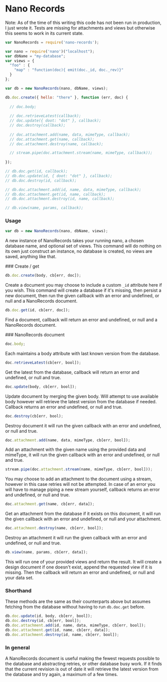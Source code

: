 Nano Records
===

Note: As of the time of this writing this code has not been run in production, I just wrote it. Tests are missing for attachments and views but otherwise this seems to work in its current state.

```javascript
var NanoRecords = require('nano-records');

var nano = require('nano')("localhost");
var dbName = "my-database";
var views = {
  "foo" : {
    "map" : "function(doc){ emit(doc._id, doc._rev)}"
  }
};

var db = new NanoRecords(nano, dbName, views);

db.doc.create({ hello: "there" }, function (err, doc) {
  
  // doc.body;
  
  // doc.retrieveLatest(callback);
  // doc.update({ doot: "dot" }, callback);
  // doc.destroy(callback);
  
  // doc.attachment.add(name, data, mimeType, callback);
  // doc.attachment.get(name, callback);
  // doc.attachment.destroy(name, callback);

  // stream.pipe(doc.attachment.stream(name, mimeType, callback));
  
});

// db.doc.get(id, callback);
// db.doc.update(id, { doot: "dot" }, callback);
// db.doc.destroy(id, callback);

// db.doc.attachment.add(id, name, data, mimeType, callback);
// db.doc.attachment.get(id, name, callback);
// db.doc.attachment.destroy(id, name, callback);

// db.view(name, params, callback);
```

### Usage

```javascript
var db = new NanoRecords(nano, dbName, views);
```

A new instance of NanoRecords takes your running nano, a chosen database name, and optional set of views. This command will do nothing on its own just construct an instance, no database is created, no views are saved, anything like that.

### Create / get

```javascript
db.doc.create(body, cb[err, doc]);
```

Create a document you may choose to include a custom `_id` attribute here if you wish. This command will create a database if it's missing, then persist a new document, then run the given callback with an error and undefined, or null and a NanoRecords document.

```javascript
db.doc.get(id, cb[err, doc]);
```

Find a document, callback will return an error and undefined, or null and a NanoRecords document.

### NanoRecords document

```javascript
doc.body;
```

Each maintains a body attribute with last known version from the database.

```javascript
doc.retrieveLatest(cb[err, bool]);
```

Get the latest from the database, callback will return an error and undefined, or null and true.

```javascript
doc.update(body, cb[err, bool]);
```

Update document by merging the given body. Will attempt to use available body however will retrieve the latest version from the database if needed. Callback returns an error and undefined, or null and true.

```javascript
doc.destroy(cb[err, bool);
```

Destroy document it will run the given callback with an error and undefined, or null and true.

```javascript
doc.attachment.add(name, data, mimeType, cb[err, bool]);
```

Add an attachment with the given name using the provided data and mimeType, it will run the given callback with an error and undefined, or null and true.

```javascript
stream.pipe(doc.attachment.stream(name, mimeType, cb[err, bool]));
```

You may choose to add an attachment to the document using a stream, however in this case retries will not be attempted. In case of an error you will have to manage piping a new stream yourself, callback returns an error and undefined, or null and true.

```javascript
doc.attachment.get(name, cb[err, data]);
```

Get an attachment from the database if it exists on this document, it will run the given callback with an error and undefined, or null and your attachment.

```javascript
doc.attachment.destroy(name, cb[err, bool]);
```

Destroy an attachment it will run the given callback with an error and undefined, or null and true.

```javascript
db.view(name, params, cb[err, data]);
```

This will run one of your provided views and return the result. It will create a design document if one doesn't exist, append the requested view if it is missing. Then the callback will return an error and undefined, or null and your data set.

### Shorthand

These methods are the same as their counterparts above but assumes fetching from the database without having to run `db.doc.get` before.

```javascript
db.doc.update(id, body, cb[err, bool]);
db.doc.destroy(id, cb[err, bool]);
db.doc.attachment.add(id, name, data, mimeType, cb[err, bool]);
db.doc.attachment.get(id, name, cb[err, data]);
db.doc.attachment.destroy(id, name, cb[err, bool]);
```

### In general

A NanoRecords document is useful making the fewest requests possible to the database and abstracting retries, or other database busy work. If it finds that the current revision is out of date it will retrieve the latest version from the database and try again, a maximum of a few times.
